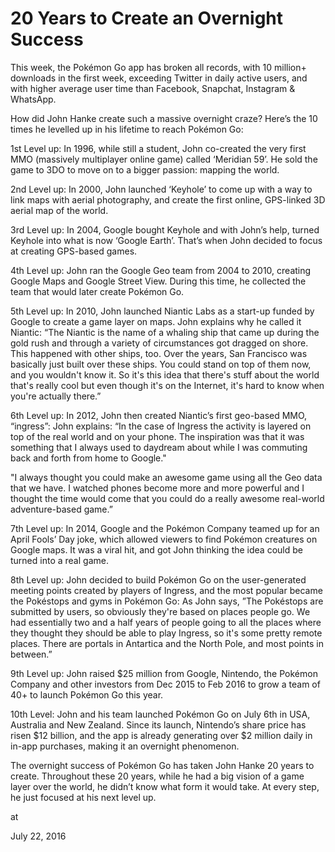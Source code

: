 # 20 Years to Create an Overnight Success
This week, the Pokémon Go app has broken all records, with 10 million+ downloads in the first week, exceeding Twitter in daily active users, and with higher average user time than Facebook, Snapchat, Instagram & WhatsApp.

How did John Hanke create such a massive overnight craze? Here’s the 10 times he levelled up in his lifetime to reach Pokémon Go:

1st Level up: In 1996, while still a student, John co-created the very first MMO (massively multiplayer online game) called ‘Meridian 59’. He sold the game to 3DO to move on to a bigger passion: mapping the world.

2nd Level up: In 2000, John launched ‘Keyhole’ to come up with a way to link maps with aerial photography, and create the first online, GPS-linked 3D aerial map of the world.

3rd Level up: In 2004, Google bought Keyhole and with John’s help, turned Keyhole into what is now ‘Google Earth’. That’s when John decided to focus at creating GPS-based games.

4th Level up: John ran the Google Geo team from 2004 to 2010, creating Google Maps and Google Street View. During this time, he collected the team that would later create Pokémon Go.

5th Level up: In 2010, John launched Niantic Labs as a start-up funded by Google to create a game layer on maps. John explains why he called it Niantic: “The Niantic is the name of a whaling ship that came up during the gold rush and through a variety of circumstances got dragged on shore. This happened with other ships, too. Over the years, San Francisco was basically just built over these ships. You could stand on top of them now, and you wouldn't know it. So it's this idea that there's stuff about the world that's really cool but even though it's on the Internet, it's hard to know when you're actually there.”

6th Level up: In 2012, John then created Niantic’s first geo-based MMO, “ingress”: John explains: “In the case of Ingress the activity is layered on top of the real world and on your phone. The inspiration was that it was something that I always used to daydream about while I was commuting back and forth from home to Google."

"I always thought you could make an awesome game using all the Geo data that we have. I watched phones become more and more powerful and I thought the time would come that you could do a really awesome real-world adventure-based game.”

7th Level up: In 2014, Google and the Pokémon Company teamed up for an April Fools’ Day joke, which allowed viewers to find Pokémon creatures on Google maps. It was a viral hit, and got John thinking the idea could be turned into a real game.

8th Level up: John decided to build Pokémon Go on the user-generated meeting points created by players of Ingress, and the most popular became the Pokéstops and gyms in Pokémon Go: As John says, ”The Pokéstops are submitted by users, so obviously they're based on places people go. We had essentially two and a half years of people going to all the places where they thought they should be able to play Ingress, so it's some pretty remote places. There are portals in Antartica and the North Pole, and most points in between.”

9th Level up: John raised $25 million from Google, Nintendo, the Pokémon Company and other investors from Dec 2015 to Feb 2016 to grow a team of 40+ to launch Pokémon Go this year.

10th Level: John and his team launched Pokémon Go on July 6th in USA, Australia and New Zealand. Since its launch, Nintendo’s share price has risen $12 billion, and the app is already generating over $2 million daily in in-app purchases, making it an overnight phenomenon.

The overnight success of Pokémon Go has taken John Hanke 20 years to create. Throughout these 20 years, while he had a big vision of a game layer over the world, he didn’t know what form it would take. At every step, he just focused at his next level up.








at

July 22, 2016















